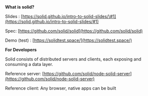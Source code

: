 **What is solid?**

Slides : [https://solid.github.io/intro-to-solid-slides/\#1](https://solid.github.io/intro-to-solid-slides/#1)

Spec: [https://github.com/solid/solid](https://github.com/solid/solid)

Demo \(test\) : [https://solidtest.space/](https://solidtest.space/)

**For Developers**

Solid consists of distributed servers and clients, each exposing and consuming a data layer.

Reference server: [https://github.com/solid/node-solid-server](https://github.com/solid/node-solid-server)

Reference client: Any browser, native apps can be built

